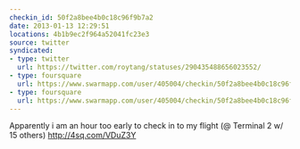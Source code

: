 ```yaml
---
checkin_id: 50f2a8bee4b0c18c96f9b7a2
date: 2013-01-13 12:29:51
locations: 4b1b9ec2f964a52041fc23e3
source: twitter
syndicated:
- type: twitter
  url: https://twitter.com/roytang/statuses/290435488656023552/
- type: foursquare
  url: https://www.swarmapp.com/user/405004/checkin/50f2a8bee4b0c18c96f9b7a2?s=xK5jibmMy69fCqLXiJaQdAKxYjs&ref=tw
- type: foursquare
  url: https://www.swarmapp.com/user/405004/checkin/50f2a8bee4b0c18c96f9b7a2?s=xK5jibmMy69fCqLXiJaQdAKxYjs&ref=tw
---
```


Apparently i am an hour too early to check in to my flight (@ Terminal 2 w/ 15 others) http://4sq.com/VDuZ3Y